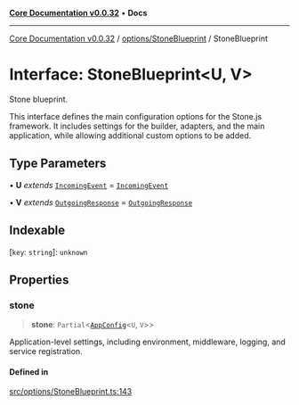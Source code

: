 [**Core Documentation v0.0.32**](../../../README.md) • **Docs**

***

[Core Documentation v0.0.32](../../../modules.md) / [options/StoneBlueprint](../README.md) / StoneBlueprint

# Interface: StoneBlueprint\<U, V\>

Stone blueprint.

This interface defines the main configuration options for the Stone.js framework.
It includes settings for the builder, adapters, and the main application,
while allowing additional custom options to be added.

## Type Parameters

• **U** *extends* [`IncomingEvent`](../../../events/IncomingEvent/classes/IncomingEvent.md) = [`IncomingEvent`](../../../events/IncomingEvent/classes/IncomingEvent.md)

• **V** *extends* [`OutgoingResponse`](../../../events/OutgoingResponse/classes/OutgoingResponse.md) = [`OutgoingResponse`](../../../events/OutgoingResponse/classes/OutgoingResponse.md)

## Indexable

 \[`key`: `string`\]: `unknown`

## Properties

### stone

> **stone**: `Partial`\<[`AppConfig`](AppConfig.md)\<`U`, `V`\>\>

Application-level settings, including environment, middleware, logging, and service registration.

#### Defined in

[src/options/StoneBlueprint.ts:143](https://github.com/stonemjs/core/blob/59c27bdae04e7adc72d7c3e25cee704d5e04ce0c/src/options/StoneBlueprint.ts#L143)
